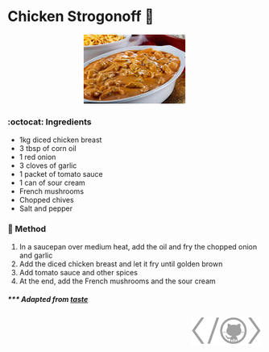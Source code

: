
# Chicken Strogonoff :chicken: 

<p align="center">
  <img alt="chocolate-mousse" src="pics/chicken-strogonoff.png" width="40%">
</p>

### :octocat: Ingredients

- 1kg diced chicken breast
- 3 tbsp of corn oil
- 1 red onion
- 3 cloves of garlic
- 1 packet of tomato sauce
- 1 can of sour cream
- French mushrooms
- Chopped chives
- Salt and pepper

### :construction: Method

1. In a saucepan over medium heat, add the oil and fry the chopped onion and garlic
2. Add the diced chicken breast and let it fry until golden brown
3. Add tomato sauce and other spices
4. At the end, add the French mushrooms and the sour cream

##### *** Adapted from [taste](https://www.taste.com.au/recipes/chicken-strogonoff/65b02a88-a8a6-4e71-b3a5-68c29b7b59a9)

<p align="right">
    <a href="https://github.com/gustavofpereira"><img alt="tagcat" src="https://github.com/gustavofpereira/gustavofpereira/blob/main/tagcat.png" width="140"></a>
</p>
